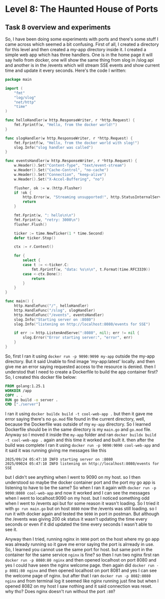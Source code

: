 # Level 8: The Haunted House of Ports

## Task 8 overview and experiments

So, I have been doing some experiments with ports and there's some stuff I came across which seemed a bit confusing.
First of all, I created a directory for this level and then created a my-app directory inside it.
I created a simple web app which has three handlers. One is in the home page it will say hello from docker, one will show the same thing from slog in /slog api and another
is in the /events which will stream SSE events and show current time and update it every seconds.
Here's the code I written:

```go
package main

import (
	"fmt"
	"log/slog"
	"net/http"
	"time"
)

func helloHandler(w http.ResponseWriter, r *http.Request) {
	fmt.Fprintf(w, "Hello, from the docker world!")
}

func slogHandler(w http.ResponseWriter, r *http.Request) {
	fmt.Fprintf(w, "Hello, from the docker world with slog!")
	slog.Info("slog handler was called")
}

func eventsHandler(w http.ResponseWriter, r *http.Request) {
	w.Header().Set("Content-Type", "text/event-stream")
	w.Header().Set("Cache-Control", "no-cache")
	w.Header().Set("Connection", "keep-alive")
	w.Header().Set("X-Accel-Buffering", "no")

	flusher, ok := w.(http.Flusher)
	if !ok {
		http.Error(w, "Streaming unsupported!", http.StatusInternalServerError)
		return
	}

	fmt.Fprint(w, ": hello\n\n")
	fmt.Fprint(w, "retry: 3000\n")
	flusher.Flush()

	ticker := time.NewTicker(1 * time.Second)
	defer ticker.Stop()

	ctx := r.Context()

	for {
		select {
		case t := <-ticker.C:
			fmt.Fprintf(w, "data: %s\n\n", t.Format(time.RFC3339))
		case <-ctx.Done():
			return
		}
	}
}

func main() {
	http.HandleFunc("/", helloHandler)
	http.HandleFunc("/slog", slogHandler)
	http.HandleFunc("/events", eventsHandler)
	slog.Info("Starting server on :8080")
	slog.Info("listening on http://localhost:8080/events for SSE")

	if err := http.ListenAndServe(":8080", nil); err != nil {
		slog.Error("Error starting server:", "error", err)
	}
}

```

So, first I ran it using `docker run -p 9090:9090 my-app` outside the my-app directory. But it said Unable to find image 'my-app:latest' locally.
and then give me an error saying requested access to the resource is denied. then I understod that I need to create a Dockerfile to build the app container first?
So, I created this docker file below:

```Dockerfile
FROM golang:1.25.1
WORKDIR /app
COPY . .
RUN go build -o server .
CMD ["./server"]

```

I ran it using `docker buildx build -t cool-web-app .` but then it gave me error saying there's no `go.mod` file found
in the current directory, well, because the Dockerfile was outside of my `my-app` directory. So I learned Dockerfile should be in the same
directory is my `main.go` and `go.mod` file. Anyway so I moved it inside the `my-app` folder and ran `docker buildx build -t cool-web-app .` again
and this time it worked and built it. then after the build was complete I ran it using `docker run -p 9090:9090 cool-web-app` and it said it was running giving me messages like this

```
2025/09/24 05:47:10 INFO starting server on :8080
2025/09024 05:47:10 INFO listening on http://localhost:8080/events for SSE
```

but I didn't see anything when I went to 9090 on my host. so I then understood so maybe the docker container port and the port my go app is listening to
have to be the same? So when I ran it again with `docker run -p 9090:8080 cool-web-app` and now it worked and I can see the messages when I went to localhost:9090
on my host. but I noticed something odd when I went to /events api but for some reason it wasn't loading. So I tried it with `go run main.go` but on host `8080` now the /events
was still loading. so I run it with docker again and tested the `9090` in port in postman. But although the /events was giving 200 ok status it wasn't updating the time every seconds
or even if it did updated the time every seconds I wasn't able to see it.

Anyway then I tried, running nginx in `9090` port on the host where my go app was already running so it gave me error saying the port is alrready in use.
So, I learned you cannot use the same port for host. but same port in the container for the same service `nginx` is fine?
so then I run two nginx first ran `docker run -p 8080:80 nginx` and then opened localhost on port 8080 and yes I could have seen the nginx welcome page.
then again did `docker run -p 8081:80 nginx` and then opened localhost on port 8081 and yes I can see the welcome page of nginx. but after that I ran
`docker run -p 8082:8080 nginx` and from terminal log it seemed like nginx running just fine but when I opened 8082 on my host I saw nothing and it said connection was reset.
why tho? Does nginx doesn't run without the port `:80`?
